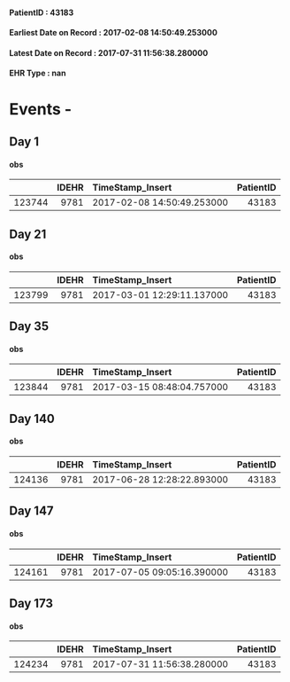 
#### PatientID : 43183
#### Earliest Date on Record : 2017-02-08 14:50:49.253000
#### Latest Date on Record : 2017-07-31 11:56:38.280000
#### EHR Type : nan

# Events - 

## Day 1

#### obs
|        |   IDEHR | TimeStamp_Insert           |   PatientID |
|-------:|--------:|:---------------------------|------------:|
| 123744 |    9781 | 2017-02-08 14:50:49.253000 |       43183 |


## Day 21

#### obs
|        |   IDEHR | TimeStamp_Insert           |   PatientID |
|-------:|--------:|:---------------------------|------------:|
| 123799 |    9781 | 2017-03-01 12:29:11.137000 |       43183 |


## Day 35

#### obs
|        |   IDEHR | TimeStamp_Insert           |   PatientID |
|-------:|--------:|:---------------------------|------------:|
| 123844 |    9781 | 2017-03-15 08:48:04.757000 |       43183 |


## Day 140

#### obs
|        |   IDEHR | TimeStamp_Insert           |   PatientID |
|-------:|--------:|:---------------------------|------------:|
| 124136 |    9781 | 2017-06-28 12:28:22.893000 |       43183 |


## Day 147

#### obs
|        |   IDEHR | TimeStamp_Insert           |   PatientID |
|-------:|--------:|:---------------------------|------------:|
| 124161 |    9781 | 2017-07-05 09:05:16.390000 |       43183 |


## Day 173

#### obs
|        |   IDEHR | TimeStamp_Insert           |   PatientID |
|-------:|--------:|:---------------------------|------------:|
| 124234 |    9781 | 2017-07-31 11:56:38.280000 |       43183 |


